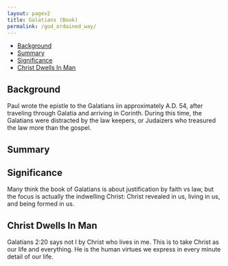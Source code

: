```yaml
---
layout: pagev2
title: Galatians (Book)
permalink: /god_ordained_way/
---
```

- [Background](#background)
- [Summary](#summary)
- [Significance](#significance)
- [Christ Dwells In Man](#christ-dwells-in-man)

## Background

Paul wrote the epistle to the Galatians iin approximately A.D. 54, after traveling through Galatia and arriving in Corinth.
During this time, the Galatians were distracted by the law keepers, or Judaizers who treasured the law more than the gospel. 

## Summary



## Significance

Many think the book of Galatians is about justification by faith vs law, but the focus is actually the indwelling Christ: Christ revealed in us, living in us, and being formed in us.

## Christ Dwells In Man

Galatians 2:20 says not I by Christ who lives in me. This is to take Christ as our life and everything. He is the human virtues we express in every minute detail of our life.
